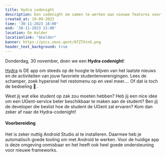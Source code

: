 ```yaml
---
title: Hydra codenight
description: Een codenight om samen te werken aan nieuwe features voor in de Hydra-app!
created_at: 19-09-2023
time: '30-11-2023 18:00'
end: '30-11-2023 22:00'
location: De Kelder
locationlink: "$kelder"
banner: https://pics.zeus.gent/O7ZTXtn5.png
header_text_background: true
---
```


Donderdag, 30 november, doen we een **Hydra codenight**! 

[Hydra](https://hydra.ugent.be/) is DE app om steeds op de hoogte te blijven van het laatste nieuws en de activiteiten van jouw favoriete studentenverenigingen. Lees de schamper, zoek hypersnel het restomenu op en veel meer.... Of dat is toch de bedoeling 👀 .

Weet jij wat elke student op zak zou moeten hebben? Heb jij een nice idee om een UGent-service beter beschikbaar te maken aan de student? Ben jij de developer die beslist hoe de student de UGent zal ervaren? Kom dan zeker af naar de Hydra-codenight!

#### Voorbereiding

Het is zeker nuttig Android Studio al te installeren. Daarmee heb je automatisch goede tooling om met Android te werken. Voor de huidige app is deze omgeving onmisbaar en het heeft ook heel goede ondersteuning voor nieuwe frameworks.
